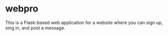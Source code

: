 # webpro


This is a Flask-based web application for a website where you can sign up, sing in, and post a message.
